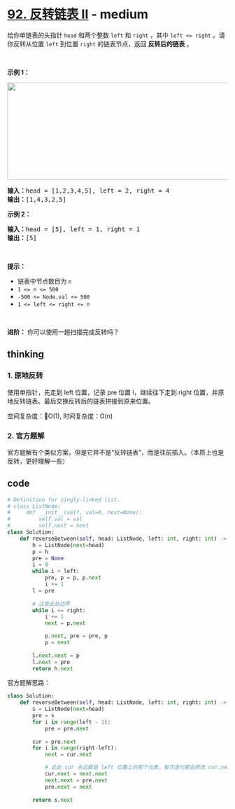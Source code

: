 # [92. 反转链表 II](https://leetcode-cn.com/problems/reverse-linked-list-ii/) - medium

给你单链表的头指针 <code>head</code> 和两个整数 <code>left</code> 和 <code>right</code> ，其中 <code>left <= right</code> 。请你反转从位置 <code>left</code> 到位置 <code>right</code> 的链表节点，返回 <strong>反转后的链表</strong> 。
<p> </p>

<p><strong>示例 1：</strong></p>
<img alt="" src="https://assets.leetcode.com/uploads/2021/02/19/rev2ex2.jpg" style="width: 542px; height: 222px;" />
<pre>
<strong>输入：</strong>head = [1,2,3,4,5], left = 2, right = 4
<strong>输出：</strong>[1,4,3,2,5]
</pre>

<p><strong>示例 2：</strong></p>

<pre>
<strong>输入：</strong>head = [5], left = 1, right = 1
<strong>输出：</strong>[5]
</pre>

<p> </p>

<p><strong>提示：</strong></p>

<ul>
	<li>链表中节点数目为 <code>n</code></li>
	<li><code>1 <= n <= 500</code></li>
	<li><code>-500 <= Node.val <= 500</code></li>
	<li><code>1 <= left <= right <= n</code></li>
</ul>

<p> </p>

<p><strong>进阶：</strong> 你可以使用一趟扫描完成反转吗？</p>


## thinking

### 1. 原地反转

使用单指针，先走到 left 位置，记录 pre 位置 l，继续往下走到 right 位置，并原地反转链表。最后交换反转后的链表拼接到原来位置。

空间复杂度：O(1), 时间复杂度：O(n)

### 2. 官方题解

官方题解有个类似方案，但是它并不是“反转链表”，而是往前插入。（本质上也是反转，更好理解一些）

## code

```python
# Definition for singly-linked list.
# class ListNode:
#     def __init__(self, val=0, next=None):
#         self.val = val
#         self.next = next
class Solution:
    def reverseBetween(self, head: ListNode, left: int, right: int) -> ListNode:
        h = ListNode(next=head)
        p = h
        pre = None
        i = 0
        while i < left:
            pre, p = p, p.next
            i += 1
        l = pre
        
        # 注意此处边界
        while i <= right:
            i += 1
            next = p.next

            p.next, pre = pre, p
            p = next
        
        l.next.next = p
        l.next = pre
        return h.next

```

官方题解思路：
```python
class Solution:
    def reverseBetween(self, head: ListNode, left: int, right: int) -> ListNode:
        s = ListNode(next=head)
        pre = s
        for i in range(left - 1):
            pre = pre.next
        
        cur = pre.next
        for i in range(right-left):
            next = cur.next

            # 此处 cur 永远都是 left 位置上的那个元素，每次迭代都会修改 cur.next
            cur.next = next.next
            next.next = pre.next
            pre.next = next
        
        return s.next
```
